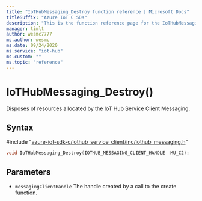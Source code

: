 ```yaml
---                             
title: "IoTHubMessaging_Destroy function reference | Microsoft Docs" 
titleSuffix: "Azure IoT C SDK"            
description: "This is the function reference page for the IoTHubMessaging_Destroy() function in the Azure IoT C SDK. This SDK is used with Azure IoT Hub and Azure IoT Hub Device Provisioning Service"            
manager: timlt                 
author: wesmc7777              
ms.author: wesmc               
ms.date: 09/24/2020                    
ms.service: "iot-hub"             
ms.custom: ""                
ms.topic: "reference"        
---                            
```


# IoTHubMessaging_Destroy()

Disposes of resources allocated by the IoT Hub Service Client Messaging.

## Syntax

\#include "[azure-iot-sdk-c/iothub_service_client/inc/iothub_messaging.h](../iothub-messaging-h.md)"  
```C
void IoTHubMessaging_Destroy(IOTHUB_MESSAGING_CLIENT_HANDLE  MU_C2);
```

## Parameters
* `messagingClientHandle` The handle created by a call to the create function.

